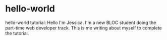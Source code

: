 # hello-world
hello-world tutorial:
Hello I'm Jessica. I'm a new BLOC student doing the part-time web developer track. This is me writing about myself to complete the tutorial. 
